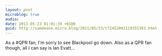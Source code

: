 ```yaml
---
layout: post
microblog: true
audio: 
date: 2011-05-23 01:01:39 +0100
guid: http://samdeane.micro.blog/2011/05/23/t72452092119355393.html
---
```

As a #QPR fan, I'm sorry to see Blackpool go down. Also as a QPR fan though, all I can say is Ian Evatt...

